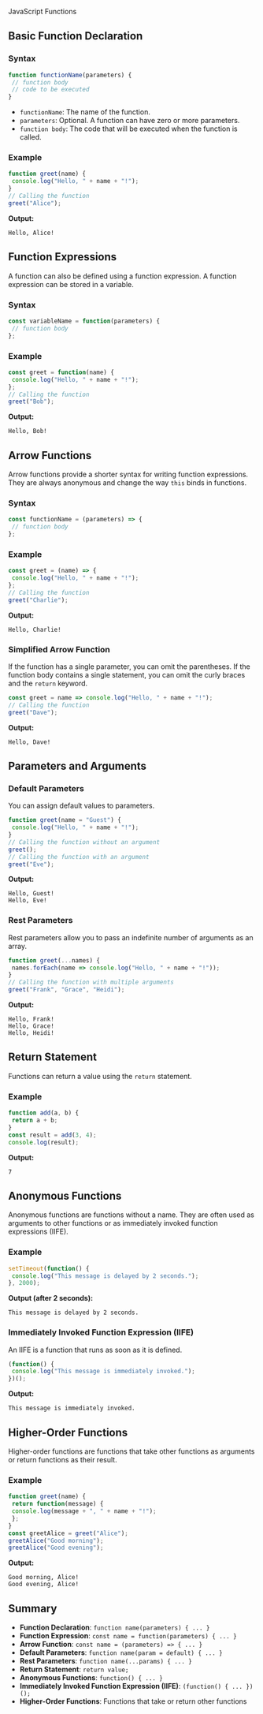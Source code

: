 JavaScript Functions
## Basic Function Declaration
### Syntax
```javascript
function functionName(parameters) {
 // function body
 // code to be executed
}
```
- `functionName`: The name of the function.
- `parameters`: Optional. A function can have zero or more parameters.
- `function body`: The code that will be executed when the function is called.
### Example
```javascript
function greet(name) {
 console.log("Hello, " + name + "!");
}
// Calling the function
greet("Alice");
```
**Output:**
```
Hello, Alice!
```
## Function Expressions
A function can also be defined using a function expression. A function expression can be stored in a variable.
### Syntax
```javascript
const variableName = function(parameters) {
 // function body
};
```
### Example
```javascript
const greet = function(name) {
 console.log("Hello, " + name + "!");
};
// Calling the function
greet("Bob");
```
**Output:**
```
Hello, Bob!
```
## Arrow Functions
Arrow functions provide a shorter syntax for writing function expressions. They are always anonymous and change the way `this` binds in functions.
### Syntax
```javascript
const functionName = (parameters) => {
 // function body
};
```
### Example
```javascript
const greet = (name) => {
 console.log("Hello, " + name + "!");
};
// Calling the function
greet("Charlie");
```
**Output:**
```
Hello, Charlie!
```
### Simplified Arrow Function
If the function has a single parameter, you can omit the parentheses. If the function body contains a single statement, you can omit the curly braces and the `return` keyword.
```javascript
const greet = name => console.log("Hello, " + name + "!");
// Calling the function
greet("Dave");
```
**Output:**
```
Hello, Dave!
```
## Parameters and Arguments
### Default Parameters
You can assign default values to parameters.
```javascript
function greet(name = "Guest") {
 console.log("Hello, " + name + "!");
}
// Calling the function without an argument
greet(); 
// Calling the function with an argument
greet("Eve");
```
**Output:**
```
Hello, Guest!
Hello, Eve!
```
### Rest Parameters
Rest parameters allow you to pass an indefinite number of arguments as an array.
```javascript
function greet(...names) {
 names.forEach(name => console.log("Hello, " + name + "!"));
}
// Calling the function with multiple arguments
greet("Frank", "Grace", "Heidi");
```
**Output:**
```
Hello, Frank!
Hello, Grace!
Hello, Heidi!
```
## Return Statement
Functions can return a value using the `return` statement.
### Example
```javascript
function add(a, b) {
 return a + b;
}
const result = add(3, 4);
console.log(result);
```
**Output:**
```
7
```
## Anonymous Functions
Anonymous functions are functions without a name. They are often used as arguments to other functions or as immediately invoked function expressions (IIFE).
### Example
```javascript
setTimeout(function() {
 console.log("This message is delayed by 2 seconds.");
}, 2000);
```
**Output (after 2 seconds):**
```
This message is delayed by 2 seconds.
```
### Immediately Invoked Function Expression (IIFE)
An IIFE is a function that runs as soon as it is defined.
```javascript
(function() {
 console.log("This message is immediately invoked.");
})();
```
**Output:**
```
This message is immediately invoked.
```
## Higher-Order Functions
Higher-order functions are functions that take other functions as arguments or return functions as their result.
### Example
```javascript
function greet(name) {
 return function(message) {
 console.log(message + ", " + name + "!");
 };
}
const greetAlice = greet("Alice");
greetAlice("Good morning");
greetAlice("Good evening");
```
**Output:**
```
Good morning, Alice!
Good evening, Alice!
```
## Summary
- **Function Declaration**: `function name(parameters) { ... }`
- **Function Expression**: `const name = function(parameters) { ... }`
- **Arrow Function**: `const name = (parameters) => { ... }`
- **Default Parameters**: `function name(param = default) { ... }`
- **Rest Parameters**: `function name(...params) { ... }`
- **Return Statement**: `return value;`
- **Anonymous Functions**: `function() { ... }`
- **Immediately Invoked Function Expression (IIFE)**: `(function() { ... })();`
- **Higher-Order Functions**: Functions that take or return other functions